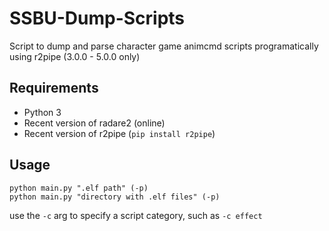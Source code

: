# SSBU-Dump-Scripts
Script to dump and parse character game animcmd scripts programatically using r2pipe (3.0.0 - 5.0.0 only)

## Requirements
* Python 3
* Recent version of radare2 (online)
* Recent version of r2pipe (`pip install r2pipe`)

## Usage

```
python main.py ".elf path" (-p)
python main.py "directory with .elf files" (-p)
```

use the `-c` arg to specify a script category, such as `-c effect`
